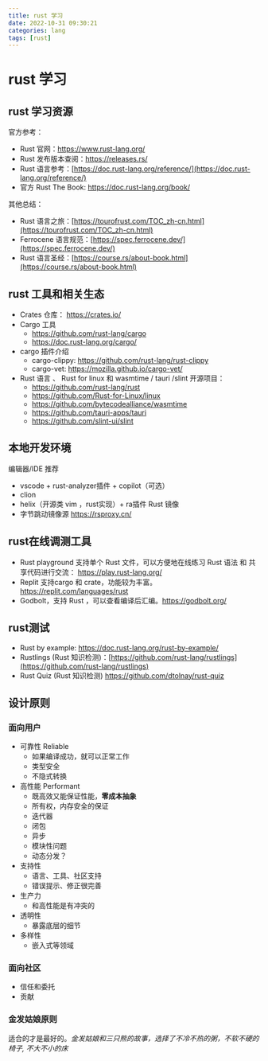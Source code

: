 ```yaml
---
title: rust 学习
date: 2022-10-31 09:30:21
categories: lang
tags: [rust]
---
```

# rust 学习

## rust 学习资源
官方参考：
- Rust 官网：https://www.rust-lang.org/
- Rust 发布版本查阅：https://releases.rs/
- Rust 语言参考：[https://doc.rust-lang.org/reference/](https://doc.rust-lang.org/reference/)
- 官方 Rust The Book: https://doc.rust-lang.org/book/

其他总结：
- Rust 语言之旅：[https://tourofrust.com/TOC_zh-cn.html](https://tourofrust.com/TOC_zh-cn.html)
- Ferrocene 语言规范：[https://spec.ferrocene.dev/](https://spec.ferrocene.dev/)
- Rust 语言圣经：[https://course.rs/about-book.html](https://course.rs/about-book.html)

## rust 工具和相关生态
- Crates 仓库： https://crates.io/
- Cargo 工具
	- https://github.com/rust-lang/cargo
	- https://doc.rust-lang.org/cargo/
- cargo 插件介绍
	- cargo-clippy: https://github.com/rust-lang/rust-clippy
	- cargo-vet: https://mozilla.github.io/cargo-vet/
-  Rust 语言 、 Rust for linux 和 wasmtime / tauri /slint 开源项目：
	- https://github.com/rust-lang/rust
	- https://github.com/Rust-for-Linux/linux
	- https://github.com/bytecodealliance/wasmtime
	- https://github.com/tauri-apps/tauri
	- https://github.com/slint-ui/slint

## 本地开发环境
编辑器/IDE 推荐
- vscode + rust-analyzer插件 + copilot（可选）
- clion
- helix（开源类 vim ，rust实现）+ ra插件
Rust 镜像
- 字节跳动镜像源 https://rsproxy.cn/

## rust在线调测工具
- Rust playground 支持单个 Rust 文件，可以方便地在线练习 Rust 语法 和 共享代码进行交流： https://play.rust-lang.org/
- Replit 支持cargo 和 crate，功能较为丰富。https://replit.com/languages/rust 
- Godbolt，支持 Rust ，可以查看编译后汇编。https://godbolt.org/

## rust测试
- Rust by example: https://doc.rust-lang.org/rust-by-example/
- Rustlings (Rust 知识检测)：[https://github.com/rust-lang/rustlings](https://github.com/rust-lang/rustlings)
- Rust Quiz   (Rust 知识检测)  https://github.com/dtolnay/rust-quiz

## 设计原则
### 面向用户
- 可靠性 Reliable
	- 如果编译成功，就可以正常工作
	- 类型安全
	- 不隐式转换
- 高性能 Performant
	 - 既高效又能保证性能，**零成本抽象**
	 - 所有权，内存安全的保证
	 - 迭代器
	 - 闭包
	 - 异步
	 - 模块性问题
	 - 动态分发？
- 支持性
	 - 语言、工具、社区支持
	 - 错误提示、修正很完善
- 生产力
	 - 和高性能是有冲突的
- 透明性
	 - 暴露底层的细节
- 多样性
	 - 嵌入式等领域

### 面向社区
- 信任和委托
- 贡献

### 金发姑娘原则
适合的才是最好的。*金发姑娘和三只熊的故事，选择了不冷不热的粥，不软不硬的椅子, 不大不小的床*
